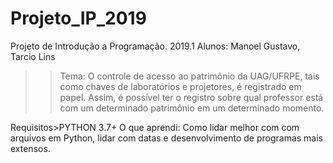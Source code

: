 # Projeto_IP_2019
Projeto de Introdução a Programação. 2019.1
Alunos: Manoel Gustavo, Tarcio Lins
>>Tema: O controle de acesso ao patrimônio da UAG/UFRPE, tais como chaves de laboratórios e projetores, é registrado em papel. Assim, é possível ter o registro sobre qual professor está com um determinado patrimônio em um determinado momento.

Requisitos>PYTHON 3.7+ 
O que aprendi: Como lidar melhor com com arquivos em Python, lidar com datas e desenvolvimento de programas mais extensos.
